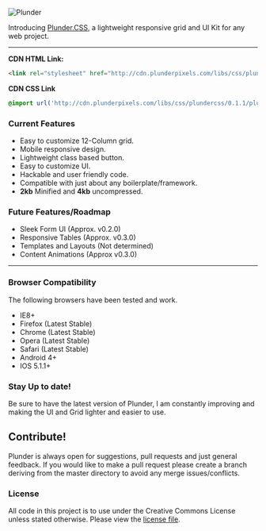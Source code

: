 ![Plunder](http://i.imgur.com/8P6c5My.png)

Introducing [Plunder.CSS](http://plundercss.io), a lightweight responsive grid and UI Kit for any web project.

* * *

**CDN HTML Link:**

```html
<link rel="stylesheet" href="http://cdn.plunderpixels.com/libs/css/plundercss/0.1.1/plunder.min.css">
```

**CDN CSS Link**
```css
@import url('http://cdn.plunderpixels.com/libs/css/plundercss/0.1.1/plunder.min.css');
```

### Current Features

*   Easy to customize 12-Column grid.
*   Mobile responsive design.
*   Lightweight class based button.
*   Easy to customize UI.
*   Hackable and user friendly code.
*   Compatible with just about any boilerplate/framework.
*   **2kb** Minified and **4kb** uncompressed. 
 
### Future Features/Roadmap

*   Sleek Form UI (Approx. v0.2.0)
*   Responsive Tables (Approx. v0.3.0)
*   Templates and Layouts (Not determined)
*   Content Animations (Approx v0.3.0)

* * *

### Browser Compatibility

The following browsers have been tested and work.

*   IE8+
*   Firefox (Latest Stable)
*   Chrome (Latest Stable)
*   Opera (Latest Stable)
*   Safari (Latest Stable)
*   Android 4+
*   IOS 5.1.1+

### Stay Up to date!

Be sure to have the latest version of Plunder, I am constantly 
improving and making the UI and Grid lighter and easier to use.

## Contribute!

Plunder is always open for suggestions, pull requests and just general feedback. 
If you would like to make a pull request please create a branch deriving from the 
master directory to avoid any merge issues/conflicts.

### License

All code in this project is to use under the Creative Commons License unless stated otherwise. Please view the [license file](http://creativecommons.org/licenses/by/4.0/).
